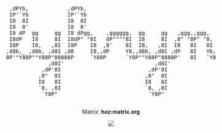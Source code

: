 <div style="justify-items: center;" align="center">
    <pre>                                                                
 ,dPYb,            ,dPYb,                                        
 IP'`Yb            IP'`Yb                                        
 I8  8I            I8  8I                                        
 I8  8'            I8  8'                                        
 I8 dP  gg     gg  I8 dPgg,    ,gggggg,  gg     gg   ,ggg,,ggg,  
 I8dP   I8     8I  I8dP" "8I   dP""""8I  I8     8I  ,8" "8P" "8, 
 I8P    I8,   ,8I  I8P    I8  ,8'    8I  I8,   ,8I  I8   8I   8I 
,d8b,_ ,d8b, ,d8I ,d8     I8,,dP     Y8,,d8b, ,d8I ,dP   8I   Yb,
8P'"Y88P""Y88P"88888P     `Y88P      `Y8P""Y88P"8888P'   8I   `Y8
             ,d8I'                            ,d8I'              
           ,dP'8I                           ,dP'8I               
          ,8"  8I                          ,8"  8I               
          I8   8I                          I8   8I               
          `8, ,8I                          `8, ,8I               
           `Y8P"                            `Y8P"                
    </pre>
</div>
<div align=center>
  <p>
    Matrix: <b>hoz:matrix.org</b>
    </br>
   </p>
   <img src="https://c.tenor.com/Gpo0UNO4kn0AAAAC/rose-spinning.gif">
</div>



<!---
lyhryn/lyhryn is a ✨ special ✨ repository because its `README.md` (this file) appears on your GitHub profile.
You can click the Preview link to take a look at your changes.
--->
